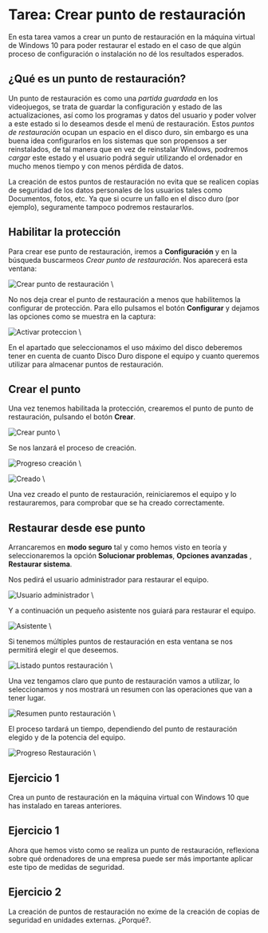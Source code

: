 
# Tarea: Crear punto de restauración

En esta tarea vamos a crear un punto de restauración en la máquina virtual de Windows 10 para poder restaurar el estado en el caso de que algún proceso de configuración o instalación no dé los resultados esperados.

## ¿Qué es un punto de restauración?

Un punto de restauración es como una *partida guardada* en los videojuegos, se trata de guardar la configuración y estado de las actualizaciones, así como los programas y datos del usuario y poder volver a este estado si lo deseamos desde el menú de restauración. Estos *puntos de restauración* ocupan un espacio en el disco duro, sin embargo es una buena idea configurarlos en los sistemas que son propensos a ser reinstalados, de tal manera que en vez de reinstalar Windows, podremos *cargar* este estado y el usuario podrá seguir utilizando el ordenador en mucho menos tiempo y con menos pérdida de datos. 

La creación de estos puntos de restauración no evita que se realicen copias de seguridad de los datos personales de los usuarios tales como Documentos, fotos, etc. Ya que si ocurre un fallo en el disco duro (por ejemplo), seguramente tampoco podremos restaurarlos.

## Habilitar la protección

Para crear ese punto de restauración, iremos a **Configuración** y en la búsqueda buscarmeos *Crear punto de restauración*. Nos aparecerá esta ventana:

![Crear punto de restauración](CrearPuntoRestauracion/CrearPuntoRestauracion_072559.png)
\ 

No nos deja crear el punto de restauración a menos que habilitemos la configurar de protección. Para ello pulsamos el botón **Configurar** y dejamos las opciones como se muestra en la captura:


![Activar proteccion](CrearPuntoRestauracion/CrearPuntoRestauracion_072637.png)
\ 

En el apartado que seleccionamos el uso máximo del disco deberemos tener en cuenta de cuanto Disco Duro dispone el equipo y cuanto queremos utilizar para almacenar puntos de restauración.

## Crear el punto

Una vez tenemos habilitada la protección, crearemos el punto de punto de restauración, pulsando el botón **Crear**.

![Crear punto](CrearPuntoRestauracion/CrearPuntoRestauracion_072711.png)
\ 

Se nos lanzará el proceso de creación.

![Progreso creación](CrearPuntoRestauracion/CrearPuntoRestauracion_072741.png)
\ 

![Creado](CrearPuntoRestauracion/CrearPuntoRestauracion_072752.png)
\ 

Una vez creado el punto de restauración, reiniciaremos el equipo y lo restauraremos, para comprobar que se ha creado correctamente.

## Restaurar desde ese punto

Arrancaremos en **modo seguro** tal y como hemos visto en teoría y seleccionaremos la opción **Solucionar problemas**, **Opciones avanzadas** , **Restaurar sistema**.

Nos pedirá el usuario administrador para restaurar el equipo.

![Usuario administrador](CrearPuntoRestauracion/CrearPuntoRestauracion_072916.png)
\ 

Y a continuación un pequeño asistente nos guiará para restaurar el equipo.

![Asistente](CrearPuntoRestauracion/CrearPuntoRestauracion_072935.png)
\ 

Si tenemos múltiples puntos de restauración en esta ventana se nos permitirá elegir el que deseemos. 

![Listado puntos restauración](CrearPuntoRestauracion/CrearPuntoRestauracion_072954.png)
\ 

Una vez tengamos claro que punto de restauración vamos a utilizar, lo seleccionamos y nos mostrará un resumen con las operaciones que van a tener lugar.

![Resumen punto restauración](CrearPuntoRestauracion/CrearPuntoRestauracion_073006.png)
\ 

El proceso tardará un tiempo, dependiendo del punto de restauración elegido y de la potencia del equipo.

![Progreso Restauración](CrearPuntoRestauracion/CrearPuntoRestauracion_073020.png)
\ 

## Ejercicio 1

Crea un punto de restauración en la máquina virtual con Windows 10 que has instalado en tareas anteriores.

## Ejercicio 1

Ahora que hemos visto como se realiza un punto de restauración, reflexiona sobre qué ordenadores de una empresa puede ser más importante aplicar este tipo de medidas de seguridad.

## Ejercicio 2

La creación de puntos de restauración no exime de la creación de copias de seguridad en unidades externas. ¿Porqué?.
